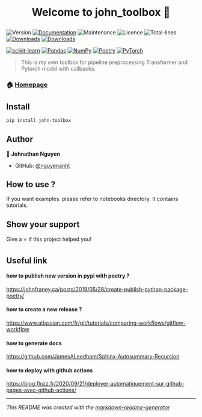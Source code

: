 <h1 align="center">

Welcome to john_toolbox 👋

</h1>


![Version](https://img.shields.io/badge/version-0.5.0-blue.svg?cacheSeconds=2592000)
[![Documentation](https://img.shields.io/badge/documentation-yes-brightgreen.svg)](https://nguyenanht.github.io/john-toolbox/)
![Maintenance](https://img.shields.io/badge/Maintained%3F-yes-brightgreen.svg)
![Licence](https://img.shields.io/badge/License-MIT-FFB600.svg) ![Total-lines](https://tokei.rs/b1/github/nguyenanht/john-toolbox)
[![Downloads](https://static.pepy.tech/personalized-badge/john-toolbox?period=month&units=international_system&left_color=grey&right_color=red&left_text=Downloads/Month)](https://pepy.tech/project/john-toolbox)
[![Downloads](https://static.pepy.tech/personalized-badge/john-toolbox?period=total&units=international_system&left_color=grey&right_color=red&left_text=Downloads/Total)](https://pepy.tech/project/john-toolbox)

[![scikit-learn](https://img.shields.io/badge/scikit--learn-%23F7931E.svg?style=for-the-badge&logo=scikit-learn&logoColor=white)](https://github.com/scikit-learn/scikit-learn)
[![Pandas](https://img.shields.io/badge/pandas-%23150458.svg?style=for-the-badge&logo=pandas&logoColor=white)](https://github.com/pandas-dev/pandas)
[![NumPy](https://img.shields.io/badge/numpy-%23013243.svg?style=for-the-badge&logo=numpy&logoColor=white)](https://github.com/numpy/numpy)
[![Poetry](https://img.shields.io/badge/poetry-%233B82F6.svg?style=for-the-badge&logo=poetry&logoColor=white)](https://github.com/python-poetry/poetry)
[![PyTorch](https://img.shields.io/badge/PyTorch-%23EE4C2C.svg?style=for-the-badge&logo=PyTorch&logoColor=white)](https://github.com/pytorch/pytorch)

> This is my own toolbox for pipeline preprocessing Transformer and Pytorch model with callbacks.
### 🏠 [Homepage](https://github.com/nguyenanht/john-toolbox)

## Install
```sh
pip install john-toolbox

```



## Author
👤 **Johnathan Nguyen**


* GitHub: [@nguyenanht](https://github.com/{github_username})

## How to use ?

If you want examples. please refer to notebooks directory. It contains tutorials.




## Show your support
Give a ⭐️ if this project helped you!


## Useful link

#### how to publish new version in pypi with poetry ?
https://johnfraney.ca/posts/2019/05/28/create-publish-python-package-poetry/

#### how to create a new release ?
https://www.atlassian.com/fr/git/tutorials/comparing-workflows/gitflow-workflow

#### how to generate docs
https://github.com/JamesALeedham/Sphinx-Autosummary-Recursion

#### how to deploy with github actions
https://blog.flozz.fr/2020/09/21/deployer-automatiquement-sur-github-pages-avec-github-actions/

---
_This README was created with the [markdown-readme-generator](https://github.com/pedroermarinho/markdown-readme-generator)_
